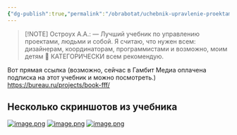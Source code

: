 ```yaml
---
{"dg-publish":true,"permalink":"/obrabotat/uchebnik-upravlenie-proektami-lyudmi-i-soboj/"}
---
```



> [!NOTE] Остроух А.А.:
> — Лучший учебник по управлению проектами, людьми и собой. Я считаю, что нужен всем: дизайнерам, координаторам, программистами и возможно, моим детям 🤔
> КАТЕГОРИЧЕСКИ всем рекомендую.

Вот прямая ссылка (возможно, сейчас в Гамбит Медиа оплачена подписка на этот учебник и можно посмотреть.)
https://bureau.ru/projects/book-fff/

## Несколько скриншотов из учебника
[![image.png](https://i.postimg.cc/d1KHZxgc/image.png)](https://postimg.cc/2q2FP2z0)
[![image.png](https://i.postimg.cc/FFTphzF4/image.png)](https://postimg.cc/gr68DY6S)
[![image.png](https://i.postimg.cc/x8ZLMkqN/image.png)](https://postimg.cc/64d7NprB)

